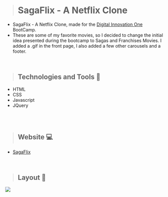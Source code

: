 ># SagaFlix - A Netflix Clone

+ SagaFlix - A Netflix Clone, made for the [Digital Innovation One](https://digitalinnovation.one/) BootCamp.
+ These are some of my favorite movies, so I decided to change the initial idea presented during the bootcamp to Sagas and Franchises Movies. I added a .gif in the front page, I also added a few other carousels and a footer.
 
<br>

>## Technologies and Tools 🧰
+ HTML
+ CSS
+ Javascript
+ JQuery

<br>

<br>

>## Website 💻
+ [SagaFlix](https://todolist-vjs.netlify.app/)

<br>

>## Layout 🎥

<img src="https://github.com/giselle-ferreira/SagaFlix-NetflixClone/blob/main/assets/video/sagaflix-netflixclone.gif" />

>

